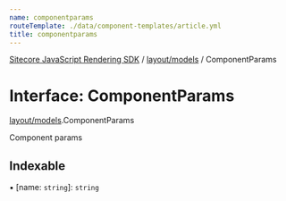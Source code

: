 ```yaml
---
name: componentparams
routeTemplate: ./data/component-templates/article.yml
title: componentparams
---
```


[Sitecore JavaScript Rendering SDK](/docs/fundamentals/ref/jss/) / [layout/models](/docs/fundamentals/ref/jss/modules/layout_models) / ComponentParams

# Interface: ComponentParams

[layout/models](/docs/fundamentals/ref/jss/modules/layout_models).ComponentParams

Component params

## Indexable

▪ [name: `string`]: `string`
